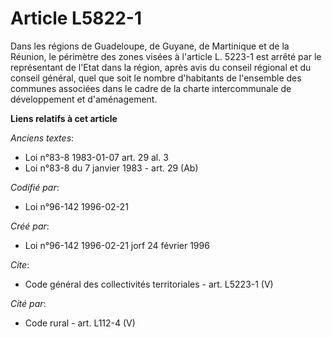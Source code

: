# Article L5822-1

Dans les régions de Guadeloupe, de Guyane, de Martinique et de la Réunion, le périmètre des zones visées à l'article L.
5223-1 est arrêté par le représentant de l'Etat dans la région, après avis du conseil régional et du conseil général, quel
que soit le nombre d'habitants de l'ensemble des communes associées dans le cadre de la charte intercommunale de
développement et d'aménagement.

**Liens relatifs à cet article**

_Anciens textes_:

  - Loi n°83-8 1983-01-07 art. 29 al. 3
  - Loi n°83-8 du 7 janvier 1983 - art. 29 (Ab)

_Codifié par_:

  - Loi n°96-142 1996-02-21

_Créé par_:

  - Loi n°96-142 1996-02-21 jorf 24 février 1996

_Cite_:

  - Code général des collectivités territoriales - art. L5223-1 (V)

_Cité par_:

  - Code rural - art. L112-4 (V)
